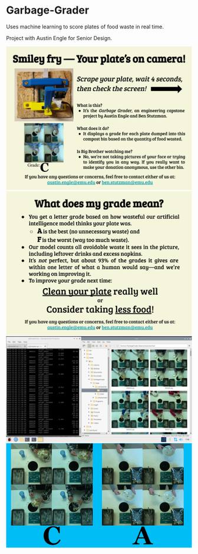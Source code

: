 # Garbage-Grader

Uses machine learning to score plates of food waste in real time.

Project with Austin Engle for Senior Design.

![alt text](https://raw.githubusercontent.com/BenRStutzman/garbage-grader/master/Pictures/FinalPoster1.png)
![alt text](https://raw.githubusercontent.com/BenRStutzman/garbage-grader/master/Pictures/FinalPoster2.png)
![alt text](https://raw.githubusercontent.com/BenRStutzman/garbage-grader/master/Pictures/example_recording.png)
![alt text](https://raw.githubusercontent.com/BenRStutzman/garbage-grader/master/Pictures/three_plates_medium.gif)

